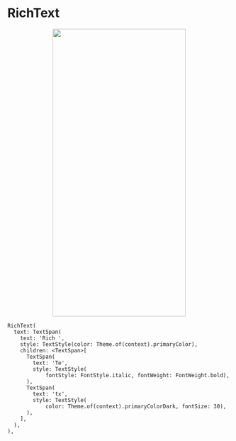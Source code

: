 # RichText
<p align="center">
<img src="https://docs.google.com/uc?id=1FxkShKk0vXA_LVkPIv7Zjum1Hb4tOMEy" height="649" width="300">
</p>

```
RichText(
  text: TextSpan(
    text: 'Rich ',
    style: TextStyle(color: Theme.of(context).primaryColor),
    children: <TextSpan>[
      TextSpan(
        text: 'Te',
        style: TextStyle(
            fontStyle: FontStyle.italic, fontWeight: FontWeight.bold),
      ),
      TextSpan(
        text: 'tx',
        style: TextStyle(
            color: Theme.of(context).primaryColorDark, fontSize: 30),
      ),
    ],
  ),
),
```
